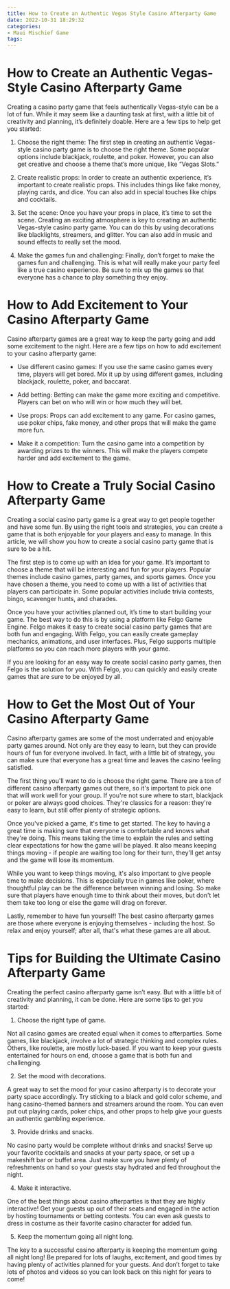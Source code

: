 ```yaml
---
title: How to Create an Authentic Vegas Style Casino Afterparty Game 
date: 2022-10-31 18:29:32
categories:
- Maui Mischief Game
tags:
---
```



#  How to Create an Authentic Vegas-Style Casino Afterparty Game 

Creating a casino party game that feels authentically Vegas-style can be a lot of fun. While it may seem like a daunting task at first, with a little bit of creativity and planning, it’s definitely doable. Here are a few tips to help get you started:

1) Choose the right theme: The first step in creating an authentic Vegas-style casino party game is to choose the right theme. Some popular options include blackjack, roulette, and poker. However, you can also get creative and choose a theme that’s more unique, like “Vegas Slots.”

2) Create realistic props: In order to create an authentic experience, it’s important to create realistic props. This includes things like fake money, playing cards, and dice. You can also add in special touches like chips and cocktails.

3) Set the scene: Once you have your props in place, it’s time to set the scene. Creating an exciting atmosphere is key to creating an authentic Vegas-style casino party game. You can do this by using decorations like blacklights, streamers, and glitter. You can also add in music and sound effects to really set the mood.

4) Make the games fun and challenging: Finally, don’t forget to make the games fun and challenging. This is what will really make your party feel like a true casino experience. Be sure to mix up the games so that everyone has a chance to play something they enjoy.

#  How to Add Excitement to Your Casino Afterparty Game 

Casino afterparty games are a great way to keep the party going and add some excitement to the night. Here are a few tips on how to add excitement to your casino afterparty game:

- Use different casino games: If you use the same casino games every time, players will get bored. Mix it up by using different games, including blackjack, roulette, poker, and baccarat.

- Add betting: Betting can make the game more exciting and competitive. Players can bet on who will win or how much they will bet.

- Use props: Props can add excitement to any game. For casino games, use poker chips, fake money, and other props that will make the game more fun.

- Make it a competition: Turn the casino game into a competition by awarding prizes to the winners. This will make the players compete harder and add excitement to the game.

#  How to Create a Truly Social Casino Afterparty Game 

Creating a social casino party game is a great way to get people together and have some fun. By using the right tools and strategies, you can create a game that is both enjoyable for your players and easy to manage. In this article, we will show you how to create a social casino party game that is sure to be a hit.

The first step is to come up with an idea for your game. It’s important to choose a theme that will be interesting and fun for your players. Popular themes include casino games, party games, and sports games. Once you have chosen a theme, you need to come up with a list of activities that players can participate in. Some popular activities include trivia contests, bingo, scavenger hunts, and charades.

Once you have your activities planned out, it’s time to start building your game. The best way to do this is by using a platform like Felgo Game Engine. Felgo makes it easy to create social casino party games that are both fun and engaging. With Felgo, you can easily create gameplay mechanics, animations, and user interfaces. Plus, Felgo supports multiple platforms so you can reach more players with your game.

If you are looking for an easy way to create social casino party games, then Felgo is the solution for you. With Felgo, you can quickly and easily create games that are sure to be enjoyed by all.

#  How to Get the Most Out of Your Casino Afterparty Game 

Casino afterparty games are some of the most underrated and enjoyable party games around. Not only are they easy to learn, but they can provide hours of fun for everyone involved. In fact, with a little bit of strategy, you can make sure that everyone has a great time and leaves the casino feeling satisfied.

The first thing you'll want to do is choose the right game. There are a ton of different casino afterparty games out there, so it's important to pick one that will work well for your group. If you're not sure where to start, blackjack or poker are always good choices. They're classics for a reason: they're easy to learn, but still offer plenty of strategic options.

Once you've picked a game, it's time to get started. The key to having a great time is making sure that everyone is comfortable and knows what they're doing. This means taking the time to explain the rules and setting clear expectations for how the game will be played. It also means keeping things moving - if people are waiting too long for their turn, they'll get antsy and the game will lose its momentum.

While you want to keep things moving, it's also important to give people time to make decisions. This is especially true in games like poker, where thoughtful play can be the difference between winning and losing. So make sure that players have enough time to think about their moves, but don't let them take too long or else the game will drag on forever.

Lastly, remember to have fun yourself! The best casino afterparty games are those where everyone is enjoying themselves - including the host. So relax and enjoy yourself; after all, that's what these games are all about.

#  Tips for Building the Ultimate Casino Afterparty Game

Creating the perfect casino afterparty game isn’t easy. But with a little bit of creativity and planning, it can be done. Here are some tips to get you started:

1. Choose the right type of game.

Not all casino games are created equal when it comes to afterparties. Some games, like blackjack, involve a lot of strategic thinking and complex rules. Others, like roulette, are mostly luck-based. If you want to keep your guests entertained for hours on end, choose a game that is both fun and challenging.

2. Set the mood with decorations.

A great way to set the mood for your casino afterparty is to decorate your party space accordingly. Try sticking to a black and gold color scheme, and hang casino-themed banners and streamers around the room. You can even put out playing cards, poker chips, and other props to help give your guests an authentic gambling experience.

3. Provide drinks and snacks.

No casino party would be complete without drinks and snacks! Serve up your favorite cocktails and snacks at your party space, or set up a makeshift bar or buffet area. Just make sure you have plenty of refreshments on hand so your guests stay hydrated and fed throughout the night.

4. Make it interactive.

One of the best things about casino afterparties is that they are highly interactive! Get your guests up out of their seats and engaged in the action by hosting tournaments or betting contests. You can even ask guests to dress in costume as their favorite casino character for added fun.

5. Keep the momentum going all night long.

The key to a successful casino afterparty is keeping the momentum going all night long! Be prepared for lots of laughs, excitement, and good times by having plenty of activities planned for your guests. And don’t forget to take lots of photos and videos so you can look back on this night for years to come!